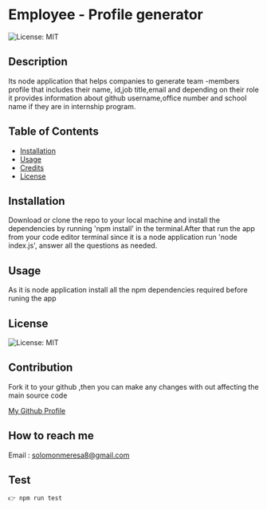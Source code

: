 # Employee - Profile generator

![License: MIT](https://img.shields.io/badge/License-MIT-green.svg)

## Description

Its node application that helps companies to generate team -members profile that includes their name, id,job title,email and depending on their role it provides information about github username,office number and school name if they are in internship program.

## Table of Contents

- [Installation](#installation)
- [Usage](#usage)
- [Credits](#credits)
- [License](#license)

## Installation

Download or clone the repo to your local machine and install the dependencies by running 'npm install' in the terminal.After that run the app from your code editor terminal since it is a node application run 'node index.js', answer all the questions as needed.

## Usage

As it is node application install all the npm dependencies required before runing the app

## License

![License: MIT](https://img.shields.io/badge/License-MIT-green.svg)

## Contribution

Fork it to your github ,then you can make any changes with out affecting the main source code

[My Github Profile](https://github.com/solomonmeresa)

## How to reach me

Email : solomonmeresa8@gmail.com

## Test

```javascript
👉 npm run test
```

